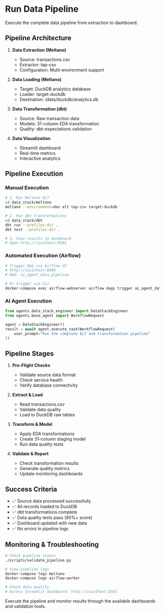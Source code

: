 # Run Data Pipeline

Execute the complete data pipeline from extraction to dashboard.

## Pipeline Architecture

1. **Data Extraction (Meltano)**
   - Source: transactions.csv
   - Extractor: tap-csv
   - Configuration: Multi-environment support

2. **Data Loading (Meltano)**
   - Target: DuckDB analytics database
   - Loader: target-duckdb
   - Destination: /data/duckdb/analytics.db

3. **Data Transformation (dbt)**
   - Source: Raw transaction data
   - Models: 31-column EDA transformation
   - Quality: dbt-expectations validation

4. **Data Visualization**
   - Streamlit dashboard
   - Real-time metrics
   - Interactive analytics

## Pipeline Execution

### Manual Execution
```bash
# 1. Run Meltano ELT
cd data_stack/meltano
meltano --environment=dev elt tap-csv target-duckdb

# 2. Run dbt transformations
cd data_stack/dbt
dbt run --profiles-dir .
dbt test --profiles-dir .

# 3. View results in dashboard
# Open http://localhost:8501
```

### Automated Execution (Airflow)
```bash
# Trigger DAG via Airflow UI
# http://localhost:8080
# DAG: ai_agent_data_pipeline

# Or trigger via CLI
docker-compose exec airflow-webserver airflow dags trigger ai_agent_data_pipeline
```

### AI Agent Execution
```python
from agents.data_stack_engineer import DataStackEngineer
from agents.base_agent import WorkflowRequest

agent = DataStackEngineer()
result = await agent.execute_task(WorkflowRequest(
    user_prompt="Run the complete ELT and transformation pipeline"
))
```

## Pipeline Stages

1. **Pre-Flight Checks**
   - Validate source data format
   - Check service health
   - Verify database connectivity

2. **Extract & Load**
   - Read transactions.csv
   - Validate data quality
   - Load to DuckDB raw tables

3. **Transform & Model**
   - Apply EDA transformations
   - Create 31-column staging model
   - Run data quality tests

4. **Validate & Report**
   - Check transformation results
   - Generate quality metrics
   - Update monitoring dashboards

## Success Criteria

- ✅ Source data processed successfully
- ✅ All records loaded to DuckDB
- ✅ dbt transformations complete
- ✅ Data quality tests pass (85%+ score)
- ✅ Dashboard updated with new data
- ✅ No errors in pipeline logs

## Monitoring & Troubleshooting

```bash
# Check pipeline status
./scripts/validate_pipeline.py

# View pipeline logs
docker-compose logs meltano
docker-compose logs airflow-worker

# Check data quality
# Access Streamlit dashboard: http://localhost:8501
```

Execute the pipeline and monitor results through the available dashboards and validation tools.